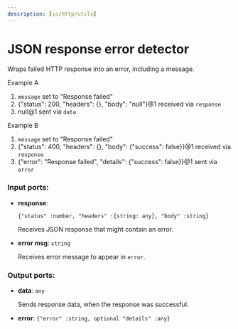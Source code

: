 ```yaml
---
description: [io/http/utils]
---
```


# JSON response error detector

Wraps failed HTTP response into an error, including a message.

Example A
1. `message` set to "Response failed"
2. {"status": 200, "headers": {}, "body": "null"}@1 received via `response`
3. null@1 sent via `data`

Example B
1. `message` set to "Response failed"
2. {"status": 400, "headers": {}, "body": {"success": false}}@1 received via `response`
3. {"error": "Response failed", "details": {"success": false}}@1 sent via `error`

### Input ports:

* __response__: 
    ```
    {"status" :number, "headers" :{string: any}, "body" :string}
    ```

    Receives JSON response that might contain an error.


* __error msg__: `string`

    Receives error message to appear in `error`.

### Output ports:

* __data__: `any`

    Sends response data, when the response was successful.


* __error__: `{"error" :string, optional "details" :any}`

